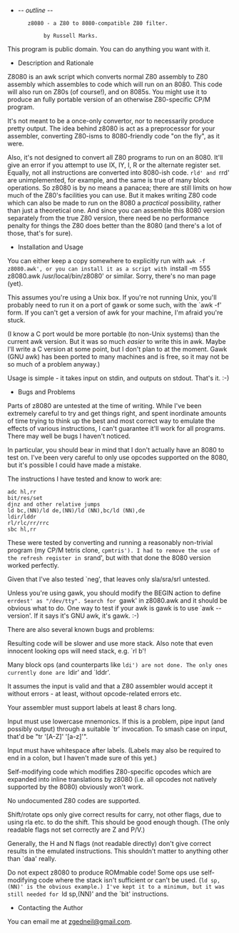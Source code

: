 * -*- outline -*-

	     z8080 - a Z80 to 8080-compatible Z80 filter.

			  by Russell Marks.

 This program is public domain. You can do anything you want with it.


* Description and Rationale

Z8080 is an awk script which converts normal Z80 assembly to Z80
assembly which assembles to code which will run on an 8080. This code
will also run on Z80s (of course!), and on 8085s. You might use it to
produce an fully portable version of an otherwise Z80-specific CP/M
program.

It's not meant to be a once-only convertor, nor to necessarily produce
pretty output. The idea behind z8080 is act as a preprocessor for your
assembler, converting Z80-isms to 8080-friendly code "on the fly", as
it were.

Also, it's not designed to convert all Z80 programs to run on an 8080.
It'll give an error if you attempt to use IX, IY, I, R or the
alternate register set. Equally, not all instructions are converted
into 8080-ish code. `rld' and `rrd' are unimplemented, for example,
and the same is true of many block operations. So z8080 is by no means
a panacea; there are still limits on how much of the Z80's facilities
you can use. But it makes writing Z80 code which can also be made to
run on the 8080 a *practical* possibility, rather than just a
theoretical one. And since you can assemble this 8080 version
separately from the true Z80 version, there need be no performance
penalty for things the Z80 does better than the 8080 (and there's a
lot of those, that's for sure).


* Installation and Usage

You can either keep a copy somewhere to explicitly run with `awk -f
z8080.awk', or you can install it as a script with `install -m 555
z8080.awk /usr/local/bin/z8080' or similar. Sorry, there's no man page
(yet).

This assumes you're using a Unix box. If you're not running Unix,
you'll probably need to run it on a port of gawk or some such, with
the `awk -f' form. If you can't get a version of awk for your machine,
I'm afraid you're stuck.

(I know a C port would be more portable (to non-Unix systems) than the
current awk version. But it was so much *easier* to write this in awk.
Maybe I'll write a C version at some point, but I don't plan to at the
moment. Gawk (GNU awk) has been ported to many machines and is free,
so it may not be so much of a problem anyway.)

Usage is simple - it takes input on stdin, and outputs on stdout.
That's it. :-)


* Bugs and Problems

Parts of z8080 are untested at the time of writing. While I've been
extremely careful to try and get things right, and spent inordinate
amounts of time trying to think up the best and most correct way to
emulate the effects of various instructions, I can't guarantee it'll
work for all programs. There may well be bugs I haven't noticed.

In particular, you should bear in mind that I don't actually have an
8080 to test on. I've been very careful to only use opcodes supported
on the 8080, but it's possible I could have made a mistake.

The instructions I have tested and know to work are:

	adc hl,rr
	bit/res/set
	djnz and other relative jumps
	ld bc,(NN)/ld de,(NN)/ld (NN),bc/ld (NN),de
	ldir/lddr
	rl/rlc/rr/rrc
	sbc hl,rr

These were tested by converting and running a reasonably non-trivial
program (my CP/M tetris clone, `cpmtris'). I had to remove the use of
the refresh register in `srand', but with that done the 8080 version
worked perfectly.

Given that I've also tested `neg', that leaves only sla/sra/srl
untested.


Unless you're using gawk, you should modify the BEGIN action to define
`errdest' as "/dev/tty". Search for `gawk' in z8080.awk and it should
be obvious what to do. One way to test if your awk is gawk is to use
`awk --version'. If it says it's GNU awk, it's gawk. :-)


There are also several known bugs and problems:

Resulting code will be slower and use more stack. Also note that even
innocent looking ops will need stack, e.g. `rl b'!

Many block ops (and counterparts like `ldi') are not done. The only
ones currently done are `ldir' and `lddr'.

It assumes the input is valid and that a Z80 assembler would accept it
without errors - at least, without opcode-related errors etc.

Your assembler must support labels at least 8 chars long.

Input must use lowercase mnemonics. If this is a problem, pipe input
(and possibly output) through a suitable `tr' invocation. To smash
case on input, that'd be "tr '[A-Z]' '[a-z]'".

Input must have whitespace after labels. (Labels may also be required
to end in a colon, but I haven't made sure of this yet.)

Self-modifying code which modifies Z80-specific opcodes which are
expanded into inline translations by z8080 (i.e. all opcodes not
natively supported by the 8080) obviously won't work.

No undocumented Z80 codes are supported.

Shift/rotate ops only give correct results for carry, not other flags,
due to using rla etc. to do the shift. This should be good enough
though. (The only readable flags not set correctly are Z and P/V.)

Generally, the H and N flags (not readable directly) don't give
correct results in the emulated instructions. This shouldn't matter to
anything other than `daa' really.

Do not expect z8080 to produce ROMmable code! Some ops use
self-modifying code where the stack isn't sufficient or can't be used.
(`ld sp,(NN)' is the obvious example.) I've kept it to a minimum, but
it was still needed for `ld sp,(NN)' and the `bit' instructions.


* Contacting the Author

You can email me at zgedneil@gmail.com.
